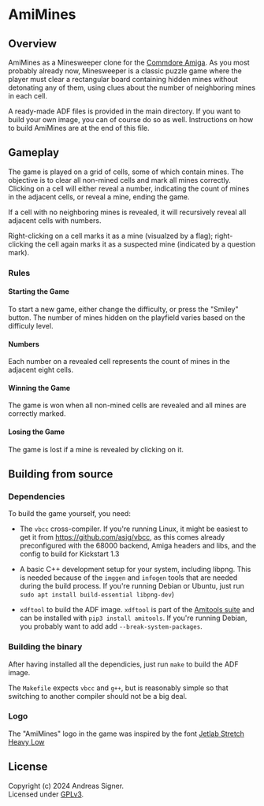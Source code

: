 # AmiMines

## Overview
AmiMines as a Minesweeper clone for the 
[Commdore Amiga](https://en.wikipedia.org/wiki/Amiga). As you most probably
already now, Minesweeper is a classic puzzle game where the player must clear
a rectangular board containing hidden mines without detonating any of them,
using clues about the number of neighboring mines in each cell.

A ready-made ADF files is provided in the main directory. If you want
to build your own image, you can of course do so as well. Instructions
on how to build AmiMines are at the end of this file.

## Gameplay
The game is played on a grid of cells, some of which contain mines. The
objective is to clear all non-mined cells and mark all mines correctly.
Clicking on a cell will either reveal a number, indicating the count of mines
in the adjacent cells, or reveal a mine, ending the game.

If a cell with no neighboring mines is revealed, it will recursively reveal
all adjacent cells with numbers.

Right-clicking on a cell marks it as a mine (visualzed by a flag); 
right-clicking the cell again marks it as a suspected mine (indicated by a
question mark).

### Rules

#### Starting the Game

To start a new game, either change the difficulty, or press the "Smiley"
button. The number of mines hidden on the playfield varies based on the
difficuly level.

#### Numbers

Each number on a revealed cell represents the count of mines in the
adjacent eight cells.

#### Winning the Game

The game is won when all non-mined cells are revealed and all mines are
correctly marked.

#### Losing the Game

The game is lost if a mine is revealed by clicking on it.

## Building from source

### Dependencies

To build the game yourself, you need:
- The `vbcc` cross-compiler. If you're running Linux, it might be easiest to
  get it from https://github.com/asig/vbcc, as this comes already
  preconfigured with the 68000 backend, Amiga headers and libs, and the
  config to build for Kickstart 1.3

- A basic C++ development setup for your system, including libpng. This is
  needed because of the `imggen` and `infogen` tools that are needed during
  the build process. If you're running Debian or Ubuntu, just run 
  `sudo apt install build-essential libpng-dev`)

- `xdftool` to build the ADF image. `xdftool` is part of the 
  [Amitools suite](https://github.com/cnvogelg/amitools) and can be installed
  with `pip3 install amitools`. If you're running Debian, you probably want
  to add add `--break-system-packages`.

### Building the binary
After having installed all the dependicies, just run `make` to build the ADF
image.

The `Makefile` expects `vbcc` and `g++`, but is reasonably simple so that
switching to another compiler should not be a big deal.

### Logo

The "AmiMines" logo in the game was inspired by the font
[Jetlab Stretch Heavy Low](https://www.myfonts.com/de/products/stretch-heavy-low-jetlab-66040)

## License
Copyright (c) 2024 Andreas Signer.  
Licensed under [GPLv3](https://www.gnu.org/licenses/gpl-3.0).